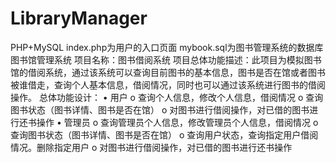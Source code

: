 # LibraryManager
PHP+MySQL
index.php为用户的入口页面
mybook.sql为图书管理系统的数据库
图书馆管理系统
项目名称：图书借阅系统
项目总体功能描述：此项目为模拟图书馆的借阅系统，通过该系统可以查询目前图书的基本信息，图书是否在馆或者图书被谁借走，查询个人基本信息，借阅情况，同时也可以通过该系统进行图书的借阅操作。
总体功能设计：
•	用户
o	查询个人信息，修改个人信息，借阅情况
o	查询图书状态（图书详情、图书是否在馆）
o	对图书进行借阅操作，对已借的图书进行还书操作
•	管理员
o	查询管理员个人信息，修改管理员个人信息，借阅情况
o	查询图书状态（图书详情、图书是否在馆）
o	查询用户状态，查询指定用户借阅情况。删除指定用户
o	对图书进行借阅操作，对已借的图书进行还书操作

